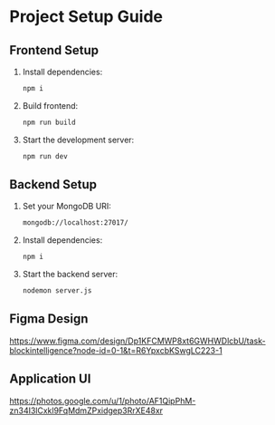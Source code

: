 # Project Setup Guide

## Frontend Setup

1. Install dependencies:
   ```sh
   npm i
   ```
2. Build frontend:

   ```sh
   npm run build

   ```

3. Start the development server:
   ```sh
   npm run dev
   ```

## Backend Setup

1. Set your MongoDB URI:

   ```sh
   mongodb://localhost:27017/
   ```

2. Install dependencies:

   ```sh
   npm i
   ```

3. Start the backend server:
   ```sh
   nodemon server.js
   ```

## Figma Design

https://www.figma.com/design/Dp1KFCMWP8xt6GWHWDlcbU/task-blockintelligence?node-id=0-1&t=R6YpxcbKSwgLC223-1

## Application UI

https://photos.google.com/u/1/photo/AF1QipPhM-zn34I3lCxkl9FqMdmZPxidgep3RrXE48xr
